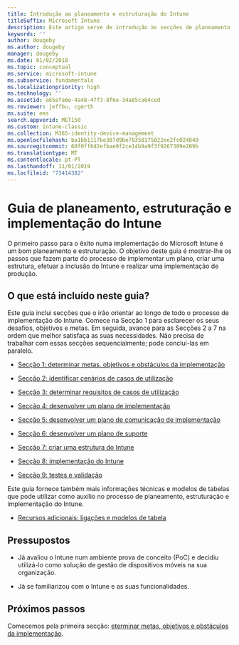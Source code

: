 ```yaml
---
title: Introdução ao planeamento e estruturação do Intune
titleSuffix: Microsoft Intune
description: Este artigo serve de introdução às secções de planeamento, estruturação e implementação do Microsoft Intune. Ferramentas para ajudá-lo a determinar as metas, requisitos e cenários de casos de utilização, criar planos de implementação e comunicação, suporte, testes e planos de validação.
keywords: ''
author: dougeby
ms.author: dougeby
manager: dougeby
ms.date: 01/02/2018
ms.topic: conceptual
ms.service: microsoft-intune
ms.subservice: fundamentals
ms.localizationpriority: high
ms.technology: ''
ms.assetid: a65efa6e-4a48-47f3-8f6e-34a85ca64ced
ms.reviewer: jeffbu, cgerth
ms.suite: ems
search.appverid: MET150
ms.custom: intune-classic
ms.collection: M365-identity-device-management
ms.openlocfilehash: ba1bb1117be387d9be78358175022ee2fc024840
ms.sourcegitcommit: 60f0ff6d2efbae0f2ce14b9a9f3f9267309e209b
ms.translationtype: MT
ms.contentlocale: pt-PT
ms.lasthandoff: 11/01/2019
ms.locfileid: "73414382"
---
```

# <a name="intune-deployment-planning-design-and-implementation-guide"></a>Guia de planeamento, estruturação e implementação do Intune

O primeiro passo para o êxito numa implementação do Microsoft Intune é um bom planeamento e estruturação. O objetivo deste guia é mostrar-lhe os passos que fazem parte do processo de implementar um plano, criar uma estrutura, efetuar a inclusão do Intune e realizar uma implementação de produção.

## <a name="whats-included-in-this-guide"></a>O que está incluído neste guia?

Este guia inclui secções que o irão orientar ao longo de todo o processo de implementação do Intune. Comece na Secção 1 para esclarecer os seus desafios, objetivos e metas. Em seguida, avance para as Secções 2 a 7 na ordem que melhor satisfaça as suas necessidades. Não precisa de trabalhar com essas secções sequencialmente; pode concluí-las em paralelo.

- [Secção 1: determinar metas, objetivos e obstáculos da implementação](planning-guide-deployment-goals.md)

- [Secção 2: identificar cenários de casos de utilização](planning-guide-scenarios.md)

- [Secção 3: determinar requisitos de casos de utilização](planning-guide-requirements.md)

- [Secção 4: desenvolver um plano de implementação](planning-guide-rollout-plan.md)

- [Secção 5: desenvolver um plano de comunicação de implementação](planning-guide-communication-plan.md)

- [Secção 6: desenvolver um plano de suporte](planning-guide-support-plan.md)

- [Secção 7: criar uma estrutura do Intune](planning-guide-design.md)

- [Secção 8: implementação do Intune](planning-guide-onboarding.md)

- [Secção 9: testes e validação](planning-guide-test-validation.md)

Este guia fornece também mais informações técnicas e modelos de tabelas que pode utilizar como auxílio no processo de planeamento, estruturação e implementação do Intune.

- [Recursos adicionais: ligações e modelos de tabela](planning-guide-resources.md)

## <a name="assumptions"></a>Pressupostos

- Já avaliou o Intune num ambiente prova de conceito (PoC) e decidiu utilizá-lo como solução de gestão de dispositivos móveis na sua organização.

- Já se familiarizou com o Intune e as suas funcionalidades.

## <a name="next-steps"></a>Próximos passos

Comecemos pela primeira secção: [eterminar metas, objetivos e obstáculos da implementação](planning-guide-deployment-goals.md).
